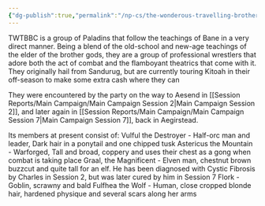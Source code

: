 ```yaml
---
{"dg-publish":true,"permalink":"/np-cs/the-wonderous-travelling-brotherhood-of-bane-s-combatants/"}
---
```


TWTBBC is a group of Paladins that follow the teachings of Bane in a very direct manner. Being a blend of the old-school and new-age teachings of the elder of the brother gods, they are a group of professional wrestlers that adore both the act of combat and the flamboyant theatrics that come with it. They originally hail from Sandurug, but are currently touring Kitoah in their off-season to make some extra cash where they can

They were encountered by the party on the way to Aesend in [[Session Reports/Main Campaign/Main Campaign Session 2\|Main Campaign Session 2]], and later again in [[Session Reports/Main Campaign/Main Campaign Session 7\|Main Campaign Session 7]], back in Aegirstead.

Its members at present consist of:
Vulful the Destroyer - Half-orc man and leader, Dark hair in a ponytail and one chipped tusk
Astericus the Mountain - Warforged, Tall and broad, coppery and uses their chest as a gong when combat is taking place
Graal, the Magnificent - Elven man, chestnut brown buzzcut and quite tall for an elf. He has been diagnosed with Cystic Fibrosis by Charles in Session 2, but was later cured by him in Session 7
Flork - Goblin, scrawny and bald
Fulfhea the Wolf - Human, close cropped blonde hair, hardened physique and several scars along her arms
